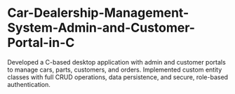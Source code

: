 # Car-Dealership-Management-System-Admin-and-Customer-Portal-in-C
Developed a C-based desktop application with admin and customer portals to manage cars, parts, customers, and orders. Implemented custom entity classes with full CRUD operations, data persistence, and secure, role-based authentication.
